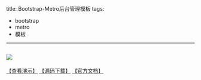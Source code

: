 title: Bootstrap-Metro后台管理模板
tags:
  - bootstrap
  - metro
  - 模板
---
![](/assets/img/bootstrapMetro.png)
---
<a href="https://holdcast.github.io/metro/" target="_blank">【查看演示】</a>
<a href="https://github.com/HoldCast/metro" target="_blank">【源码下载】</a>
<a href="http://www.bootcss.com/p/metro-ui-css/index.html" target="_blank">【官方文档】</a>